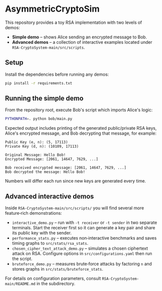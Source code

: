# AsymmetricCryptoSim

This repository provides a toy RSA implementation with two levels of demos:

* **Simple demo** – shows Alice sending an encrypted message to Bob.
* **Advanced demos** – a collection of interactive examples located under
  `RSA-CryptoSystem-main/src/scripts`.

## Setup

Install the dependencies before running any demos:

```bash
pip install -r requirements.txt
```

## Running the simple demo

From the repository root, execute Bob's script which imports Alice's logic:

```bash
PYTHONPATH=. python bob/main.py
```

Expected output includes printing of the generated public/private RSA keys,
Alice's encrypted message, and Bob decrypting that message, for example:

```
Public Key (e, n): (5, 17113)
Private Key (d, n): (10109, 17113)

Original Message: Hello Bob!
Encrypted Message: [2061, 14647, 7629, ...]

Bob received encrypted message: [2061, 14647, 7629, ...]
Bob decrypted the message: Hello Bob!
```

Numbers will differ each run since new keys are generated every time.

## Advanced interactive demos

Inside `RSA-CryptoSystem-main/src/scripts/` you will find several more
feature‑rich demonstrations:

* `interactive_demo.py` – run with `-t receiver` or `-t sender` in two
  separate terminals. Start the receiver first so it can generate a key pair
  and share its public key with the sender.
* `performance_stats.py` – executes non‑interactive benchmarks and saves
  timing graphs to `src/stats/rsa_stats`.
* `chosen_cipher_text_attack_demo.py` – simulates a chosen ciphertext attack
  on RSA. Configure options in `src/configurations.yaml` then run the script.
* `bruteforce_demo.py` – measures brute‑force attacks by factoring `n` and
  stores graphs in `src/stats/bruteforce_stats`.

For details on configuration parameters, consult
`RSA-CryptoSystem-main/README.md` in the subdirectory.